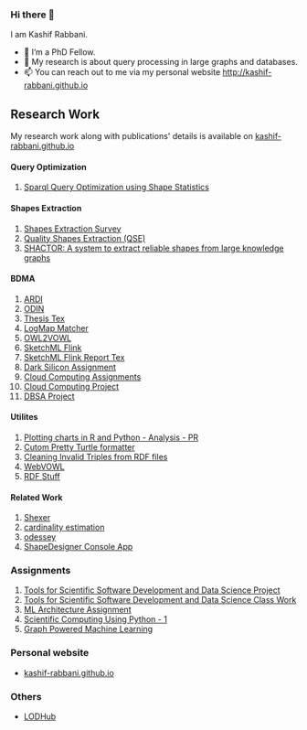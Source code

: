 ### Hi there 👋

I am Kashif Rabbani. 

- 🔭 I’m a PhD Fellow. 
- 🌱 My research is about query processing in large graphs and databases. 
- 📫 You can reach out to me via my personal website http://kashif-rabbani.github.io



## Research Work

My research work along with publications' details is available on [kashif-rabbani.github.io](https://github.com/Kashif-Rabbani/Kashif-Rabbani.github.io)

#### Query Optimization
1. [Sparql Query Optimization using Shape Statistics](https://github.com/dkw-aau/sparql-optimization)


#### Shapes Extraction
1. [Shapes Extraction Survey](https://github.com/dkw-aau/validatingshapes)
2. [Quality Shapes Extraction (QSE)](https://github.com/dkw-aau/qse/)
3. [SHACTOR: A system to extract reliable shapes from large knowledge graphs](https://github.com/dkw-aau/demo-shactor)


#### BDMA 
1. [ARDI](https://github.com/Kashif-Rabbani/ARDI)
2. [ODIN](https://github.com/Kashif-Rabbani/ODIN)
3. [Thesis Tex](https://github.com/Kashif-Rabbani/Kashif_UPC_TUB_Thesis)
4. [LogMap Matcher](https://github.com/Kashif-Rabbani/logmap-matcher)
5. [OWL2VOWL](https://github.com/Kashif-Rabbani/OWL2VOWL)
6. [SketchML Flink](https://github.com/Kashif-Rabbani/SketchMLFlink)
7. [SketchML Flink Report Tex](https://github.com/Kashif-Rabbani/SketchML-Apache-Flink-Report)
8. [Dark Silicon Assignment](https://github.com/Kashif-Rabbani/DarkSilicon)
9. [Cloud Computing Assignments](https://github.com/Kashif-Rabbani/Research-projects-2018)
10. [Cloud Computing Project](https://github.com/Kashif-Rabbani/TWELP)
10. [DBSA Project](https://github.com/Kashif-Rabbani/DBSA)

#### Utilites
1. [Plotting charts in R and Python - Analysis - PR ](https://github.com/Kashif-Rabbani/Analysis)
2. [Cutom Pretty Turtle formatter](https://github.com/Kashif-Rabbani/turtle-formatter-custom)
3. [Cleaning Invalid Triples from RDF files](https://github.com/Kashif-Rabbani/cleaner)
4. [WebVOWL](https://github.com/Kashif-Rabbani/WebVOWL)
5. [RDF Stuff](https://github.com/Kashif-Rabbani/RDFStuff)

#### Related Work
1. [Shexer](https://github.com/Kashif-Rabbani/shexer)
2. [cardinality estimation](https://github.com/Kashif-Rabbani/ce)
3. [odessey](https://github.com/Kashif-Rabbani/odessey)
4. [ShapeDesigner Console App](https://github.com/Kashif-Rabbani/ShapeDesignerConsoleApp)
 

### Assignments

1. [Tools for Scientific Software Development and Data Science Project](https://github.com/Kashif-Rabbani/sci-sw-dev-2021)
2. [Tools for Scientific Software Development and Data Science Class Work](https://github.com/Kashif-Rabbani/analyse_diff_sol_rad)
3. [ML Architecture Assignment](https://github.com/Kashif-Rabbani/ml-architecture-assignment)
4. [Scientific Computing Using Python - 1](https://github.com/Kashif-Rabbani/SCP-1-Solution)
5. [Graph Powered Machine Learning](https://github.com/Kashif-Rabbani/GPML-Exercises)


### Personal website

-  [kashif-rabbani.github.io](https://github.com/Kashif-Rabbani/Kashif-Rabbani.github.io)


### Others

- [LODHub](https://github.com/Kashif-Rabbani/LODHub.Documentation)

